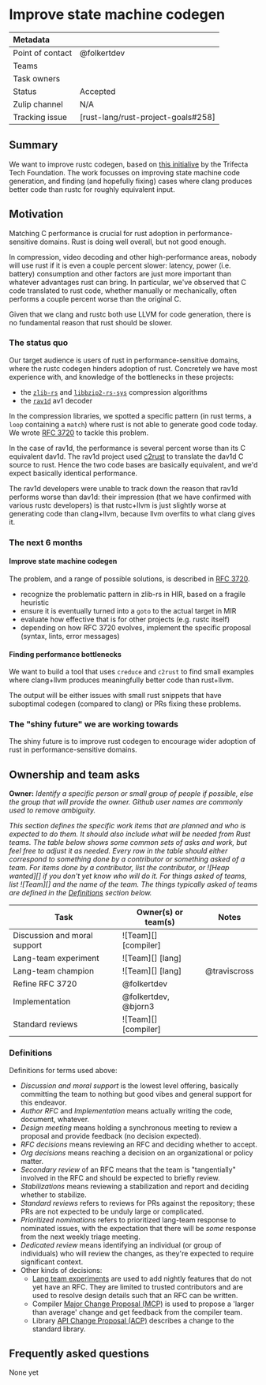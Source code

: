 # Improve state machine codegen 

| Metadata           |                                    |
| :--                | :--                                |
| Point of contact   | @folkertdev                        |
| Teams              | <!-- TEAMS WITH ASKS -->           |
| Task owners        | <!-- TASK OWNERS -->               |
| Status             | Accepted                           |
| Zulip channel      | N/A                                |
| Tracking issue     | [rust-lang/rust-project-goals#258] |

## Summary

We want to improve rustc codegen, based on [this initialive](https://trifectatech.org/initiatives/workplans/codegen/) by the Trifecta Tech Foundation. The work focusses on improving state machine code generation, and finding (and hopefully fixing) cases where clang produces better code than rustc for roughly equivalent input.

## Motivation

Matching C performance is crucial for rust adoption in performance-sensitive domains. Rust is doing well overall, but not good enough. 

In compression, video decoding and other high-performance areas, nobody will use rust if it is even a couple percent slower: latency, power (i.e. battery) consumption and other factors are just more important than whatever advantages rust can bring. In particular, we've observed that C code translated to rust code, whether manually or mechanically, often performs a couple percent worse than the original C.

Given that we clang and rustc both use LLVM for code generation, there is no fundamental reason that rust should be slower.

### The status quo

Our target audience is users of rust in performance-sensitive domains, where the rustc codegen hinders adoption of rust. Concretely we have most experience with, and knowledge of the bottlenecks in these projects:

- the [`zlib-rs`](https://github.com/trifectatechfoundation/zlib-rs) and [`libbzip2-rs-sys`](https://github.com/trifectatechfoundation/libbzip2-rs) compression algorithms
- the [`rav1d`](https://github.com/memorysafety/rav1d/tree/main) av1 decoder

In the compression libraries, we spotted a specific pattern (in rust terms, a `loop` containing a `match`) where rust is not able to generate good code today. We wrote [RFC 3720](https://github.com/rust-lang/rfcs/pull/3720) to tackle this problem.

In the case of rav1d, the performance is several percent worse than its C equivalent dav1d. The rav1d project used [c2rust](https://github.com/immunant/c2rust) to translate the dav1d C source to rust. Hence the two code bases are basically equivalent, and we'd expect basically identical performance.

The rav1d developers were unable to track down the reason that rav1d performs worse than dav1d: their impression (that we have confirmed with various rustc developers) is that rustc+llvm is just slightly worse at generating code than clang+llvm, because llvm overfits to what clang gives it. 

### The next 6 months

#### Improve state machine codegen

The problem, and a range of possible solutions, is described in [RFC 3720](https://github.com/rust-lang/rfcs/pull/3720).

- recognize the problematic pattern in zlib-rs in HIR, based on a fragile heuristic
- ensure it is eventually turned into a `goto` to the actual target in MIR
- evaluate how effective that is for other projects (e.g. rustc itself)
- depending on how RFC 3720 evolves, implement the specific proposal (syntax, lints, error messages) 

#### Finding performance bottlenecks

We want to build a tool that uses `creduce` and `c2rust` to find small examples where clang+llvm produces meaningfully better code than rust+llvm.

The output will be either issues with small rust snippets that have suboptimal codegen (compared to clang) or PRs fixing these problems.

### The "shiny future" we are working towards

The shiny future is to improve rust codegen to encourage wider adoption of rust in performance-sensitive domains.

<!--

## Design axioms

*This section is optional, but including [design axioms][da] can help you signal how you intend to balance constraints and tradeoffs (e.g., "prefer ease of use over performance" or vice versa). Teams should review the axioms and make sure they agree. [Read more about design axioms][da].*

[da]: ../about/design_axioms.md

-->

## Ownership and team asks

**Owner:** *Identify a specific person or small group of people if possible, else the group that will provide the owner. Github user names are commonly used to remove ambiguity.*

*This section defines the specific work items that are planned and who is expected to do them. It should also include what will be needed from Rust teams. The table below shows some common sets of asks and work, but feel free to adjust it as needed. Every row in the table should either correspond to something done by a contributor or something asked of a team. For items done by a contributor, list the contributor, or ![Heap wanted][] if you don't yet know who will do it. For things asked of teams, list ![Team][] and the name of the team. The things typically asked of teams are defined in the [Definitions](#definitions) section below.*

| Task                         | Owner(s) or team(s)  | Notes |
|------------------------------|----------------------|-------|
| Discussion and moral support | ![Team][] [compiler] |       |
| Lang-team experiment         | ![Team][] [lang]     |       |
| Lang-team champion           | ![Team][] [lang]     | @traviscross      |
| Refine RFC 3720              | @folkertdev          |       |
| Implementation               | @folkertdev, @bjorn3 |       |
| Standard reviews             | ![Team][] [compiler] |       |


### Definitions

Definitions for terms used above:

* *Discussion and moral support* is the lowest level offering, basically committing the team to nothing but good vibes and general support for this endeavor.
* *Author RFC* and *Implementation* means actually writing the code, document, whatever.
* *Design meeting* means holding a synchronous meeting to review a proposal and provide feedback (no decision expected).
* *RFC decisions* means reviewing an RFC and deciding whether to accept.
* *Org decisions* means reaching a decision on an organizational or policy matter.
* *Secondary review* of an RFC means that the team is "tangentially" involved in the RFC and should be expected to briefly review.
* *Stabilizations* means reviewing a stabilization and report and deciding whether to stabilize.
* *Standard reviews* refers to reviews for PRs against the repository; these PRs are not expected to be unduly large or complicated.
* *Prioritized nominations* refers to prioritized lang-team response to nominated issues, with the expectation that there will be *some* response from the next weekly triage meeting.
* *Dedicated review* means identifying an individual (or group of individuals) who will review the changes, as they're expected to require significant context.
* Other kinds of decisions:
    * [Lang team experiments](https://lang-team.rust-lang.org/how_to/experiment.html) are used to add nightly features that do not yet have an RFC. They are limited to trusted contributors and are used to resolve design details such that an RFC can be written.
    * Compiler [Major Change Proposal (MCP)](https://forge.rust-lang.org/compiler/mcp.html) is used to propose a 'larger than average' change and get feedback from the compiler team.
    * Library [API Change Proposal (ACP)](https://std-dev-guide.rust-lang.org/development/feature-lifecycle.html) describes a change to the standard library.

## Frequently asked questions

None yet

<!-- 

### What do I do with this space?

*This is a good place to elaborate on your reasoning above -- for example, why did you put the design axioms in the order that you did? It's also a good place to put the answers to any questions that come up during discussion. The expectation is that this FAQ section will grow as the goal is discussed and eventually should contain a complete summary of the points raised along the way.*

-->